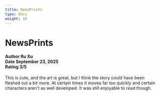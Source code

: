 ```yaml
---
title: NewsPrints
type: docs
weight: 10
---
```


# **NewsPrints**

<h4>Author <span class='book_header'>Ru Xu</span></br>Date <span class='book_header'>September 23, 2025</span></br>Rating <span class='book_header'>3/5</span></h4>

This is cute, and the art is great, but I think the story could have been fleshed out a bit more. At certain times it moves far too quickly and certain characters aren't as well developed. It was still enjoyable to read though. 